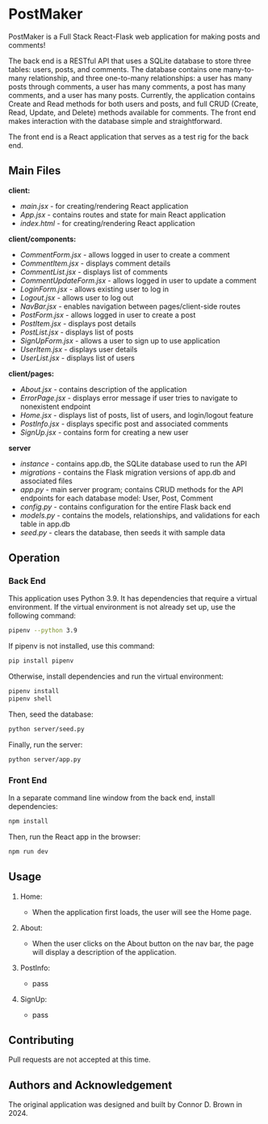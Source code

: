 # PostMaker

PostMaker is a Full Stack React-Flask web application for making posts and comments!

The back end is a RESTful API that uses a SQLite database to store three tables: users, posts, and comments. The database contains one many-to-many relationship, and three one-to-many relationships: a user has many posts through comments, a user has many comments, a post has many comments, and a user has many posts. Currently, the application contains Create and Read methods for both users and posts, and full CRUD (Create, Read, Update, and Delete) methods available for comments. The front end makes interaction with the database simple and straightforward.

The front end is a React application that serves as a test rig for the back end.

## Main Files

**client:**

- *main.jsx* - for creating/rendering React application
- *App.jsx* - contains routes and state for main React application
- *index.html* - for creating/rendering React application

**client/components:**

- *CommentForm.jsx* - allows logged in user to create a comment
- *CommentItem.jsx* - displays comment details
- *CommentList.jsx* - displays list of comments
- *CommentUpdateForm.jsx* - allows logged in user to update a comment
- *LoginForm.jsx* - allows existing user to log in
- *Logout.jsx* - allows user to log out
- *NavBar.jsx* - enables navigation between pages/client-side routes
- *PostForm.jsx* - allows logged in user to create a post
- *PostItem.jsx* - displays post details
- *PostList.jsx* - displays list of posts
- *SignUpForm.jsx* - allows a user to sign up to use application
- *UserItem.jsx* - displays user details
- *UserList.jsx* - displays list of users

**client/pages:**

- *About.jsx* - contains description of the application
- *ErrorPage.jsx* - displays error message if user tries to navigate to nonexistent endpoint
- *Home.jsx* - displays list of posts, list of users, and login/logout feature
- *PostInfo.jsx* - displays specific post and associated comments
- *SignUp.jsx* - contains form for creating a new user

**server**

- *instance* - contains app.db, the SQLite database used to run the API
- *migrations* - contains the Flask migration versions of app.db and associated files
- *app.py* - main server program; contains CRUD methods for the API endpoints for each database model: User, Post, Comment
- *config.py* - contains configuration for the entire Flask back end
- *models.py* - contains the models, relationships, and validations for each table in app.db
- *seed.py* - clears the database, then seeds it with sample data


## Operation

### Back End

This application uses Python 3.9. It has dependencies that require a virtual environment. If the virtual environment is not already set up, use the following command:
```bash
pipenv --python 3.9
```

If pipenv is not installed, use this command:
```bash
pip install pipenv
```

Otherwise, install dependencies and run the virtual environment:

```bash
pipenv install
pipenv shell
```

Then, seed the database:
```bash
python server/seed.py
```

Finally, run the server:
```bash
python server/app.py
```

### Front End

In a separate command line window from the back end, install dependencies:
```bash
npm install
```
Then, run the React app in the browser:
```bash
npm run dev
```

## Usage

1. Home: 
    - When the application first loads, the user will see the Home page.

2. About: 
    - When the user clicks on the About button on the nav bar, the page will display a description of the application.

3. PostInfo: 
    - pass

4. SignUp:
    - pass


## Contributing

Pull requests are not accepted at this time.

## Authors and Acknowledgement

The original application was designed and built by Connor D. Brown in 2024.
